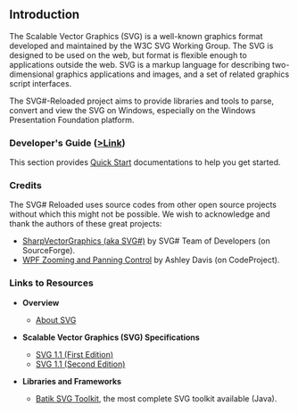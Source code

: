 ## Introduction
The Scalable Vector Graphics (SVG) is a well-known graphics format developed and maintained by the W3C SVG Working Group. The SVG is designed to be used on the web, but format is flexible enough to applications outside the web.
SVG is a markup language for describing two-dimensional graphics applications and images, and a set of related graphics script interfaces.

The SVG#-Reloaded project aims to provide libraries and tools to parse, convert and view the SVG on Windows, especially on the Windows Presentation Foundation platform.

### Developer's Guide ([>Link](Quick-Start))
This section provides [Quick Start](Quick-Start) documentations to help you get started.

### Credits
The SVG# Reloaded uses source codes from other open source projects without which this might not be possible. We wish to acknowledge and thank the authors of these great projects:
* [SharpVectorGraphics (aka SVG#)](http://sourceforge.net/projects/svgdomcsharp/) by SVG# Team of Developers (on SourceForge).
* [WPF Zooming and Panning Control](http://www.codeproject.com/KB/WPF/zoomandpancontrol.aspx) by Ashley Davis (on CodeProject).

### Links to Resources
* **Overview**
	* [About SVG](http://www.w3.org/Graphics/SVG/About.html)

* **Scalable Vector Graphics (SVG) Specifications**
	* [SVG 1.1 (First Edition)](http://www.w3.org/TR/2003/REC-SVG11-20030114/)
	* [SVG 1.1 (Second Edition)](http://www.w3.org/TR/SVG11/)

* **Libraries and Frameworks**
	* [Batik SVG Toolkit](http://xmlgraphics.apache.org/batik/), the most complete SVG toolkit available (Java).